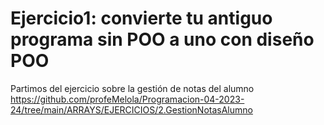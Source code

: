 # Ejercicio1: convierte tu antiguo programa sin POO a uno con diseño POO

Partimos del ejercicio sobre la gestión de notas del alumno https://github.com/profeMelola/Programacion-04-2023-24/tree/main/ARRAYS/EJERCICIOS/2.GestionNotasAlumno
